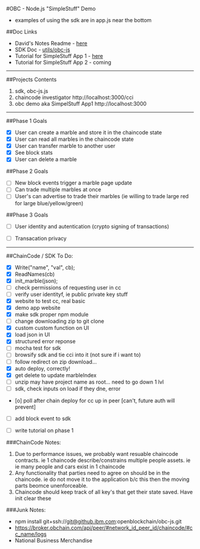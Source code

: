 #OBC - Node.js "SimpleStuff" Demo
- examples of using the sdk are in app.js near the bottom

##Doc Links
- David's Notes Readme - [here](./README.md)
- SDK Doc - [utils/obc-js](./utils/obc-js/README.md)
- Tutorial for SimpleStuff App 1 - [here](./simplestuff1_tutorial.md)
- Tutorial for SimpleStuff App 2 - coming

***

##Projects Contents
1. sdk, obc-js.js
1. chaincode investigator			http://localhost:3000/cci
1. obc demo aka SimpelStuff App1	http://localhost:3000

***

##Phase 1 Goals
- [x] User can create a marble and store it in the chaincode state
- [x] User can read all marbles in the chaincode state
- [x] User can transfer marble to another user
- [x] See block stats
- [x] User can delete a marble

##Phase 2 Goals
- [ ] New block events trigger a marble page update
- [ ] Can trade multiple marbles at once
- [ ] User's can advertise to trade their marbles (ie willing to trade large red for large blue/yellow/green)

##Phase 3 Goals
- [ ] User identity and autentication (crypto signing of transactions)
- [ ] Transacation privacy


---

##ChainCode / SDK To Do:
- [x] Write("name", "val", cb);
- [x] ReadNames(cb)
- [x] init_marble(json);
- [ ] check permissions of requesting user in cc
- [ ] verify user identityf, ie public private key stuff
- [x] website to test cc, real basic
- [x] demo app website
- [x] make sdk proper npm module
- [ ] change downloading zip to git clone
- [x] custom custom function on UI
- [x] load json in UI
- [x] structured error reponse
- [ ] mocha test for sdk
- [ ] browsify sdk and tie cci into it (not sure if i want to)
- [ ] follow redirect on zip download...
- [x] auto deploy, correctly!
- [x] get delete to update marbleIndex
- [ ] unzip may have project name as root... need to go down 1 lvl
- [ ] sdk, check inputs on load if they  dne, error
- [o] poll after chain deploy for cc up in peer [can't, future auth will prevent]
- [ ] add block event to sdk
- [ ] write tutorial on phase 1


###ChainCode Notes:
1. Due to performance issues, we probably want resuable chaincode contracts.  ie 1 chaincode describe/constrains multiple people assets. ie ie many people and cars exist in 1 chaincode
1. Any functionality that parties need to agree on should be in the chaincode.  ie do not move it to the application b/c this then the moving parts beomce unenforceable.
1. Chaincode should keep track of all key's that get their state saved.  Have init clear these

###Junk Notes:
- npm install git+ssh://git@github.ibm.com:openblockchain/obc-js.git
- https://broker.obchain.com/api/peer/#network_id_peer_id/chaincode/#cc_name/logs
- National Business Merchandise